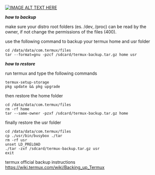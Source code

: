 [![IMAGE ALT TEXT HERE](https://img.youtube.com/vi/YOUTUBE_VIDEO_ID_HERE/0.jpg)](https://www.youtube.com/watch?v=YOUTUBE_VIDEO_ID_HERE)

***how to backup***

make sure your distro root folders (es. /dev, /proc) can be read by the owner, if not change the permissions of the files (400).

use the following command to backup your termux home and usr folder
```
cd /data/data/com.termux/files
tar --format=gnu -pzcf /sdcard/termux-backup.tar.gz home usr
```

***how to restore***

run termux and type the following commands

```
termux-setup-storage
pkg update && pkg upgrade
```

then restore the home folder
```
cd /data/data/com.termux/files
rm -rf home
tar --same-owner -pzxf /sdcard/termux-backup.tar.gz home
```
finally restore the usr folder
```
cd /data/data/com.termux/files
cp ./usr/bin/busybox ./tar
rm -rf usr
unset LD_PRELOAD
./tar -zxf /sdcard/termux-backup.tar.gz usr
exit
```

termux official backup instructions
https://wiki.termux.com/wiki/Backing_up_Termux
